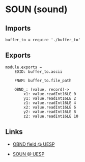 # SOUN (sound)

## Imports

	buffer_to = require './buffer_to'


## Exports

	module.exports =
		EDID: buffer_to.ascii

		FNAM: buffer_to.file_path

		OBND_: (value, record)->
			x1: value.readInt16LE 0
			y1: value.readInt16LE 2
			z1: value.readInt16LE 4
			x2: value.readInt16LE 6
			y2: value.readInt16LE 8
			z2: value.readInt16LE 10


## Links

- [OBND field @ UESP](http://www.uesp.net/wiki/Tes5Mod:Mod_File_Format/OBND_Field)

- [SOUN @ UESP](http://www.uesp.net/wiki/Tes5Mod:Mod_File_Format/SOUN)
